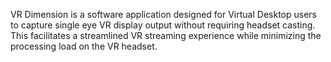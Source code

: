 VR Dimension is a software application designed for Virtual Desktop users to capture single
eye VR display output without requiring headset casting. This facilitates a streamlined VR 
streaming experience while minimizing the processing load on the VR headset. 
